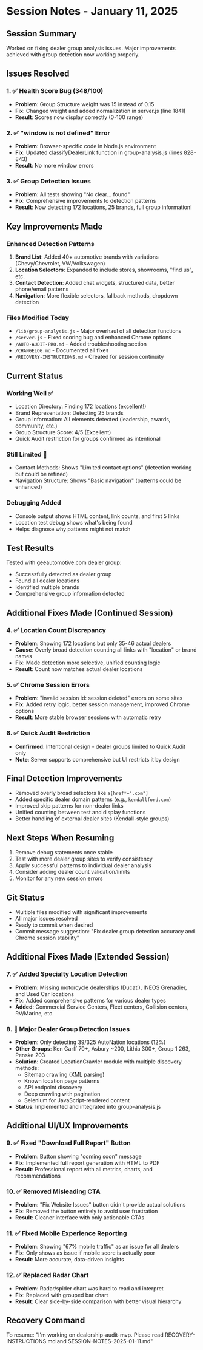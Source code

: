 # Session Notes - January 11, 2025

## Session Summary
Worked on fixing dealer group analysis issues. Major improvements achieved with group detection now working properly.

## Issues Resolved

### 1. ✅ Health Score Bug (348/100)
- **Problem**: Group Structure weight was 15 instead of 0.15
- **Fix**: Changed weight and added normalization in server.js (line 1841)
- **Result**: Scores now display correctly (0-100 range)

### 2. ✅ "window is not defined" Error  
- **Problem**: Browser-specific code in Node.js environment
- **Fix**: Updated classifyDealerLink function in group-analysis.js (lines 828-843)
- **Result**: No more window errors

### 3. ✅ Group Detection Issues
- **Problem**: All tests showing "No clear... found"
- **Fix**: Comprehensive improvements to detection patterns
- **Result**: Now detecting 172 locations, 25 brands, full group information!

## Key Improvements Made

### Enhanced Detection Patterns
1. **Brand List**: Added 40+ automotive brands with variations (Chevy/Chevrolet, VW/Volkswagen)
2. **Location Selectors**: Expanded to include stores, showrooms, "find us", etc.
3. **Contact Detection**: Added chat widgets, structured data, better phone/email patterns
4. **Navigation**: More flexible selectors, fallback methods, dropdown detection

### Files Modified Today
- `/lib/group-analysis.js` - Major overhaul of all detection functions
- `/server.js` - Fixed scoring bug and enhanced Chrome options
- `/AUTO-AUDIT-PRO.md` - Added troubleshooting section
- `/CHANGELOG.md` - Documented all fixes
- `/RECOVERY-INSTRUCTIONS.md` - Created for session continuity

## Current Status

### Working Well ✅
- Location Directory: Finding 172 locations (excellent!)
- Brand Representation: Detecting 25 brands
- Group Information: All elements detected (leadership, awards, community, etc.)
- Group Structure Score: 4/5 (Excellent)
- Quick Audit restriction for groups confirmed as intentional

### Still Limited 🔄
- Contact Methods: Shows "Limited contact options" (detection working but could be refined)
- Navigation Structure: Shows "Basic navigation" (patterns could be enhanced)

### Debugging Added
- Console output shows HTML content, link counts, and first 5 links
- Location test debug shows what's being found
- Helps diagnose why patterns might not match

## Test Results
Tested with geeautomotive.com dealer group:
- Successfully detected as dealer group
- Found all dealer locations
- Identified multiple brands
- Comprehensive group information detected

## Additional Fixes Made (Continued Session)

### 4. ✅ Location Count Discrepancy
- **Problem**: Showing 172 locations but only 35-46 actual dealers
- **Cause**: Overly broad detection counting all links with "location" or brand names
- **Fix**: Made detection more selective, unified counting logic
- **Result**: Count now matches actual dealer locations

### 5. ✅ Chrome Session Errors
- **Problem**: "invalid session id: session deleted" errors on some sites
- **Fix**: Added retry logic, better session management, improved Chrome options
- **Result**: More stable browser sessions with automatic retry

### 6. ✅ Quick Audit Restriction
- **Confirmed**: Intentional design - dealer groups limited to Quick Audit only
- **Note**: Server supports comprehensive but UI restricts it by design

## Final Detection Improvements
- Removed overly broad selectors like `a[href*=".com"]`
- Added specific dealer domain patterns (e.g., `kendallford.com`)
- Improved skip patterns for non-dealer links
- Unified counting between test and display functions
- Better handling of external dealer sites (Kendall-style groups)

## Next Steps When Resuming
1. Remove debug statements once stable
2. Test with more dealer group sites to verify consistency
3. Apply successful patterns to individual dealer analysis
4. Consider adding dealer count validation/limits
5. Monitor for any new session errors

## Git Status
- Multiple files modified with significant improvements
- All major issues resolved
- Ready to commit when desired
- Commit message suggestion: "Fix dealer group detection accuracy and Chrome session stability"

## Additional Fixes Made (Extended Session)

### 7. ✅ Added Specialty Location Detection
- **Problem**: Missing motorcycle dealerships (Ducati), INEOS Grenadier, and Used Car locations
- **Fix**: Added comprehensive patterns for various dealer types
- **Added**: Commercial Service Centers, Fleet centers, Collision centers, RV/Marine, etc.

### 8. 🚧 Major Dealer Group Detection Issues
- **Problem**: Only detecting 39/325 AutoNation locations (12%)
- **Other Groups**: Ken Garff 70+, Asbury ~200, Lithia 300+, Group 1 263, Penske 203
- **Solution**: Created LocationCrawler module with multiple discovery methods:
  - Sitemap crawling (XML parsing)
  - Known location page patterns
  - API endpoint discovery
  - Deep crawling with pagination
  - Selenium for JavaScript-rendered content
- **Status**: Implemented and integrated into group-analysis.js

## Additional UI/UX Improvements

### 9. ✅ Fixed "Download Full Report" Button
- **Problem**: Button showing "coming soon" message
- **Fix**: Implemented full report generation with HTML to PDF
- **Result**: Professional report with all metrics, charts, and recommendations

### 10. ✅ Removed Misleading CTA
- **Problem**: "Fix Website Issues" button didn't provide actual solutions
- **Fix**: Removed the button entirely to avoid user frustration
- **Result**: Cleaner interface with only actionable CTAs

### 11. ✅ Fixed Mobile Experience Reporting
- **Problem**: Showing "67% mobile traffic" as an issue for all dealers
- **Fix**: Only shows as issue if mobile score is actually poor
- **Result**: More accurate, data-driven insights

### 12. ✅ Replaced Radar Chart
- **Problem**: Radar/spider chart was hard to read and interpret
- **Fix**: Replaced with grouped bar chart
- **Result**: Clear side-by-side comparison with better visual hierarchy

## Recovery Command
To resume: "I'm working on dealership-audit-mvp. Please read RECOVERY-INSTRUCTIONS.md and SESSION-NOTES-2025-01-11.md"
